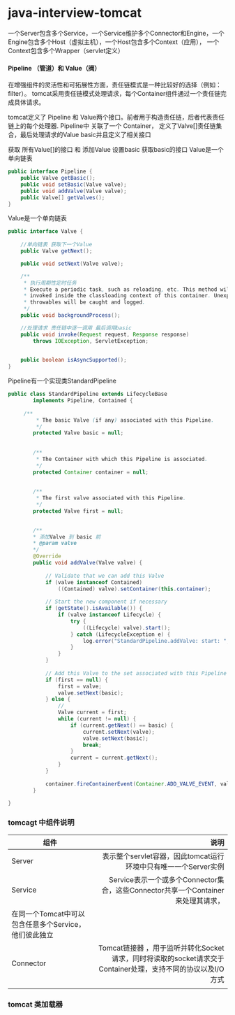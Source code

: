 # java-interview-tomcat
一个Server包含多个Service，一个Service维护多个Connector和Engine，一个Engine包含多个Host（虚拟主机），一个Host包含多个Context（应用），
一个Context包含多个Wrapper（servlet定义）




####    Pipeline （管道）和 Value（阀）
在增强组件的灵活性和可拓展性方面，责任链模式是一种比较好的选择（例如：filter）。
tomcat采用责任链模式处理请求，每个Container组件通过一个责任链完成具体请求。

tomcat定义了 Pipeline 和 Value两个接口。前者用于构造责任链，后者代表责任链上的每个处理器.
Pipeline中 关联了一个 Container， 定义了Valve[]责任链集合，最后处理请求的Value basic并且定义了相关接口

获取 所有Value[]的接口 和 添加Value 设置basic 获取basic的接口
Value是一个单向链表
```java
public interface Pipeline {
    public Valve getBasic();
    public void setBasic(Valve valve);
    public void addValve(Valve valve);
    public Valve[] getValves();
}
```
Value是一个单向链表
```java
public interface Valve {
    
    //单向链表 获取下一个Value
    public Valve getNext();

    public void setNext(Valve valve);

    /**
     * 执行周期性定时任务 
     * Execute a periodic task, such as reloading, etc. This method will be
     * invoked inside the classloading context of this container. Unexpected
     * throwables will be caught and logged.
     */
    public void backgroundProcess();

    //处理请求 责任链中逐一调用 最后调用basic
    public void invoke(Request request, Response response)
        throws IOException, ServletException;

    
    public boolean isAsyncSupported();
}

```
Pipeline有一个实现类StandardPipeline

```java
public class StandardPipeline extends LifecycleBase
        implements Pipeline, Contained {
    
     /**
         * The basic Valve (if any) associated with this Pipeline.
         */
        protected Valve basic = null;
    
    
        /**
         * The Container with which this Pipeline is associated.
         */
        protected Container container = null;
    
    
        /**
         * The first valve associated with this Pipeline.
         */
        protected Valve first = null;

        
        /**
        * 添加Valve 到 basic 前
        * @param valve
        */
        @Override
        public void addValve(Valve valve) {
    
            // Validate that we can add this Valve
            if (valve instanceof Contained)
                ((Contained) valve).setContainer(this.container);
    
            // Start the new component if necessary
            if (getState().isAvailable()) {
                if (valve instanceof Lifecycle) {
                    try {
                        ((Lifecycle) valve).start();
                    } catch (LifecycleException e) {
                        log.error("StandardPipeline.addValve: start: ", e);
                    }
                }
            }
    
            // Add this Valve to the set associated with this Pipeline
            if (first == null) {
                first = valve;
                valve.setNext(basic);
            } else {
                // 
                Valve current = first;
                while (current != null) {
                    if (current.getNext() == basic) {
                        current.setNext(valve);
                        valve.setNext(basic);
                        break;
                    }
                    current = current.getNext();
                }
            }
    
            container.fireContainerEvent(Container.ADD_VALVE_EVENT, valve);
        } 
       
}
```

### tomcagt 中组件说明
            
| 组件        | 说明    | 
| --------   | -----:   |
| Server        | 表示整个servlet容器，因此tomcat运行环境中只有唯一一个Server实例       |   
| Service        | Service表示一个或多个Connector集合，这些Connector共享一个Container来处理其请求，
在同一个Tomcat中可以包含任意多个Service，他们彼此独立      |   
| Connector        | Tomcat链接器 ，用于监听并转化Socket请求，同时将读取的socket请求交于Container处理，支持不同的协议以及I/O方式     |   
| | |


### tomcat 类加载器



